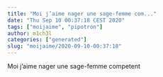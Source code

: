 ```yaml
---
title: "Moi j’aime nager une sage-femme com..."
date: "Thu Sep 10 00:37:18 CEST 2020"
tags: ["moijaime", "pipotron"]
author: m1ch3l
categories: ["generated"]
slug: "moijaime/2020-09-10-00:37:18"
---
```


Moi j’aime nager une sage-femme competent
